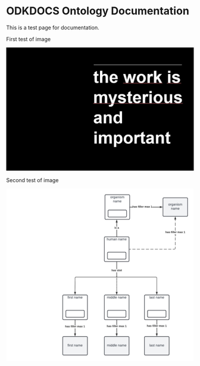 # ODKDOCS Ontology Documentation

This is a test page for documentation.

First test of image

![Screenshot](img/test_image1.jpg)


Second test of image

![Screenshot](img/test_image2.png)
